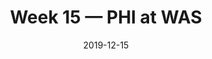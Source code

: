 ---
layout: game
title: Week 15 — PHI at WAS
season: 2019
game_id: 2019_15_PHI_WAS
week: 15
date: 2019-12-15
home_team: WAS
away_team: PHI
final_home: 
final_away: 
pbp_url: /assets/data/pbp/2019/2019_15_PHI_WAS.csv.gz
---
